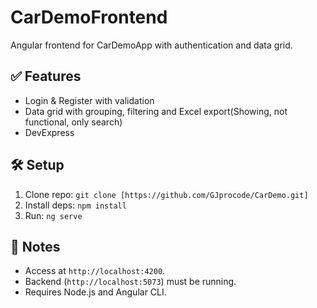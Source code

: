 # CarDemoFrontend

Angular frontend for CarDemoApp with authentication and data grid.

## ✅ Features
- Login & Register with validation
- Data grid with grouping, filtering and Excel export(Showing, not functional, only search)
- DevExpress

## 🛠️ Setup
1. Clone repo: `git clone [https://github.com/GJprocode/CarDemo.git]`
2. Install deps: `npm install`
3. Run: `ng serve`

## 📌 Notes
- Access at `http://localhost:4200`.
- Backend (`http://localhost:5073`) must be running.
- Requires Node.js and Angular CLI.
